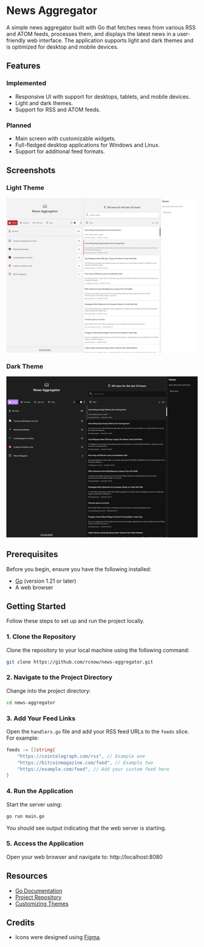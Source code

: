 # News Aggregator

A simple news aggregator built with Go that fetches news from various RSS and ATOM feeds, processes them, and displays the latest news in a user-friendly web interface. The application supports light and dark themes and is optimized for desktop and mobile devices.

## Features

### Implemented
- Responsive UI with support for desktops, tablets, and mobile devices.
- Light and dark themes.
- Support for RSS and ATOM feeds.

### Planned
- Main screen with customizable widgets.
- Full-fledged desktop applications for Windows and Linux.
- Support for additional feed formats.

## Screenshots

### Light Theme
![Light Theme](./doc/light.png)

### Dark Theme
![Dark Theme](./doc/dark.png)

## Prerequisites

Before you begin, ensure you have the following installed:

- [Go](https://golang.org/dl/) (version 1.21 or later)
- A web browser

## Getting Started

Follow these steps to set up and run the project locally.

### 1. Clone the Repository

Clone the repository to your local machine using the following command:

```bash
git clone https://github.com/rcnow/news-aggregator.git
```

### 2. Navigate to the Project Directory

Change into the project directory:

```bash
cd news-aggregator
```

### 3. Add Your Feed Links

Open the `handlers.go` file and add your RSS feed URLs to the `feeds` slice. For example:

```go
feeds := []string{
    "https://cointelegraph.com/rss", // Example one
    "https://bitcoinmagazine.com/feed", // Example two
    "https://example.com/feed", // Add your custom feed here
}
```

### 4. Run the Application

Start the server using:

```bash
go run main.go
```

You should see output indicating that the web server is starting.

### 5. Access the Application

Open your web browser and navigate to:
http://localhost:8080

## Resources

- [Go Documentation](https://golang.org/doc/)
- [Project Repository](https://github.com/rcnow/news-aggregator)
- [Customizing Themes](./doc/THEMES.md)

## Credits

- Icons were designed using [Figma](https://www.figma.com/).